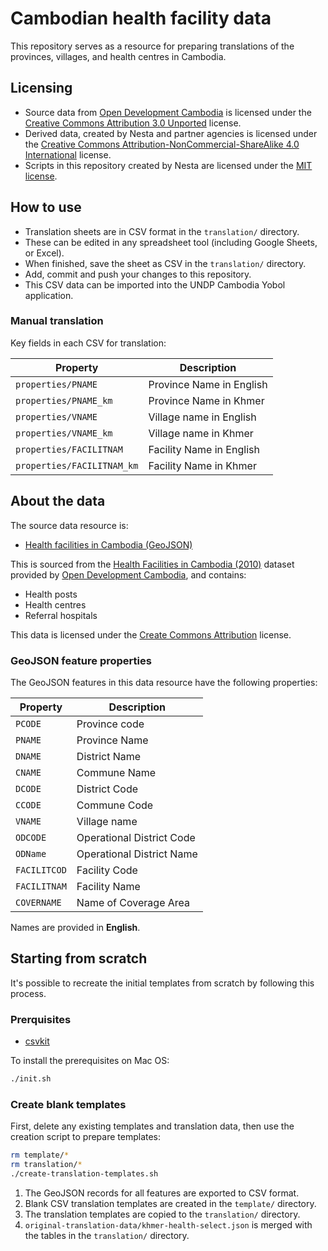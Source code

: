 # Cambodian health facility data

This repository serves as a resource for preparing translations of the provinces, villages, and health centres in Cambodia.

## Licensing

- Source data from [Open Development Cambodia](https://opendevelopmentcambodia.net/) is licensed under the [Creative Commons Attribution 3.0 Unported](https://creativecommons.org/licenses/by/3.0/) license.
- Derived data, created by Nesta and partner agencies is licensed under the [Creative Commons Attribution-NonCommercial-ShareAlike 4.0 International](https://creativecommons.org/licenses/by-nc-sa/4.0/) license.
- Scripts in this repository created by Nesta are licensed under the [MIT license](LICENSE).

## How to use

- Translation sheets are in CSV format in the `translation/` directory.
- These can be edited in any spreadsheet tool (including Google Sheets, or Excel).
- When finished, save the sheet as CSV in the `translation/` directory.
- Add, commit and push your changes to this repository.
- This CSV data can be imported into the UNDP Cambodia Yobol application.

### Manual translation

Key fields in each CSV for translation:

| Property                   | Description              |
| -------------------------- | ------------------------ |
| `properties/PNAME`         | Province Name in English |
| `properties/PNAME_km`      | Province Name in Khmer   |
| `properties/VNAME`         | Village name in English  |
| `properties/VNAME_km`      | Village name in Khmer    |
| `properties/FACILITNAM`    | Facility Name in English |
| `properties/FACILITNAM_km` | Facility Name in Khmer   |

## About the data

The source data resource is:

- [Health facilities in Cambodia (GeoJSON)](https://data.opendevelopmentcambodia.net/en/dataset/health-facility-of-cambodia-2010/resource/0aeea7e7-b2cc-4214-985b-65617ce8cea0)

This is sourced from the [Health Facilities in Cambodia (2010)](https://data.opendevelopmentcambodia.net/en/dataset/health-facility-of-cambodia-2010) dataset provided by [Open Development Cambodia](https://opendevelopmentcambodia.net/), and contains:

- Health posts
- Health centres
- Referral hospitals

This data is licensed under the [Create Commons Attribution](https://creativecommons.org/licenses/by/3.0/) license.

### GeoJSON feature properties

The GeoJSON features in this data resource have the following properties:

| Property     | Description               |
| ------------ | ------------------------- |
| `PCODE`      | Province code             |
| `PNAME`      | Province Name             |
| `DNAME`      | District Name             |
| `CNAME`      | Commune Name              |
| `DCODE`      | District Code             |
| `CCODE`      | Commune Code              |
| `VNAME`      | Village name              |
| `ODCODE`     | Operational District Code |
| `ODName`     | Operational District Name |
| `FACILITCOD` | Facility Code             |
| `FACILITNAM` | Facility Name             |
| `COVERNAME`  | Name of Coverage Area     |

Names are provided in **English**.

## Starting from scratch

It's possible to recreate the initial templates from scratch by following this process.

### Prerquisites

- [csvkit](https://csvkit.readthedocs.io/en/latest/)

To install the prerequisites on Mac OS:

```bash
./init.sh
```

### Create blank templates

First, delete any existing templates and translation data, then use the creation script to prepare templates:

```bash
rm template/*
rm translation/*
./create-translation-templates.sh
```

1. The GeoJSON records for all features are exported to CSV format.
2. Blank CSV translation templates are created in the `template/` directory.
3. The translation templates are copied to the `translation/` directory.
4. `original-translation-data/khmer-health-select.json` is merged with the tables in the `translation/` directory.
